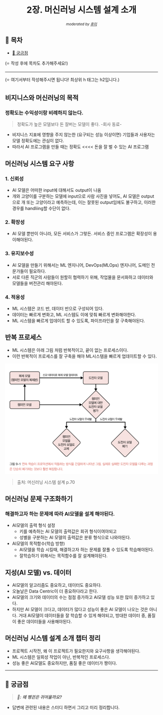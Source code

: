 <div align="center">
    <h1>2장. 머신러닝 시스템 설계 소개</h1>
    <small><i>moderated by <a href="https://github.com/opijae">후미</a></i></small>
</div>

## 📝 목차

- [🤔 궁금점](#-궁금점)

(⭐️ 작성 후에 목차도 추가해주세요!)

---

(⭐️ 여기서부터 작성해주시면 됩니다! 최상위 h 태그는 h2입니다.)
## 비지니스와 머신러닝의 목적
### 정확도는 수익성이랑 비례하지 않는다.
> 정확도가 높은 모델보다 돈 잘버는 모델이 좋다.
> -회사 동료-
* 비지니스 지표에 영향을 주지 않는한 (요구되는 성능 이상이면) 기업들과 사용자는 모델 정확도에는 관심이 없다.
* 따라서 AI 프로그램을 만들 때는 정확도 <<<< 돈을 잘 벌 수 있는 AI 프로그램
## 머신러닝 시스템 요구 사항
### 1. 신뢰성
* AI 모델은 어떠한 input에 대해서도 output이 나옴
* 개와 고양이를 구분하는 모델에 input으로 사람 사진을 넣어도, AI 모델은 output으로 개 또는 고양이라고 예측하는데, 이는 잘못된 output임에도 불구하고, 이러한 경우를 handliing할 수단이 없다.
### 2. 확장성
* AI 모델 뿐만이 아니라, 모든 서비스가 그렇든. 서비스 중인 프로그램은 확장성이 용이해야된다.
### 3. 유지보수성
* AI 모델을 만들기 위해서는 ML 엔지니어, DevOps(MLOps) 엔지니어, 도메인 전문가들이 필요하다.
* 서로 다른 직군의 사람들이 원할히 협력하기 위해, 작업물을 문서화하고 데이터와 모델들을 버전관리 해야된다.
### 4. 적응성
* ML 시스템은 코드 반, 데이터 반으로 구성되어 있다.
* 데이터는 빠르게 변화고, ML 시스템도 이에 맞춰 빠르게 변화해야한다.
* ML 시스템을 빠르게 업데이트 할 수 있도록, 파이프라인을 잘 구축해야된다.
## 반복 프로세스
* ML 시스템은 아래 그림 처럼 반복적이고, 끝이 없는 프로세스이다.
* 이런 반복적이 프로세스를 잘 구축을 해야 ML시스템을 빠르게 업데이트할 수 있다.

![Alt text](image.png) 
>출처: 머신러닝 시스템 설계 p.70

## 머신러닝 문제 구조화하기
### 해결하고자 하는 문제에 따라 AI모델을 설계 해야된다.
* AI모델의 출력 형식 설정
  * 키를 예측하는 AI 모델의 출력값은 회귀 형식이여야되고
  * 성별을 구분하는 AI 모델의 출력값은 분류 형식으로 나와야된다.
* AI모델의 목적함수(학습 방향)
  * AI모델을 학습 시킬때, 해결하고자 하는 문제를 잘풀 수 있도록 학습해야된다.
  * 잘학습하기 위해서는 목적함수를 잘 설계해야된다.
## 지성(AI 모델) vs. 데이터
* AI모델의 알고리즘도 중요하고, 데이터도 중요하다.
* 오늘날은 Data Centric이 더 중요하다라고 한다.
* AI모델의 크기와 데이터의 수는 점점 증가하고 AI모델 성능 또한 많이 증가하고 있다.
* 하지만 AI 모델이 크다고, 데이터가 많다고 성능이 좋은 AI 모델이 나오는 것은 아니다. 거대 AI모델이 데이터들을 잘 학습할 수 있게 해야되고, 방대한 데이터 중, 품질이 좋은 데이터들을 사용해야된다.
## 머신러닝 시스템 설계 소개 챕터 정리
* 프로젝트 시작전, 왜 이 프로젝트가 필요한지와 요구사항을 생각해야된다.
* ML 시스템은 일회성 작업이 아닌, 반복적인 프로세스다.
* 성능 좋은 AI모델도 중요하지만, 품질 좋은 데이터가 짱이다.
---

## 🤔 궁금점

> <strong><i>🐧: 왜 펭귄은 귀여울까요?</i></strong>

- 답변에 관련된 내용은 스터디 하면서 그리고 미리 정리합니다.
